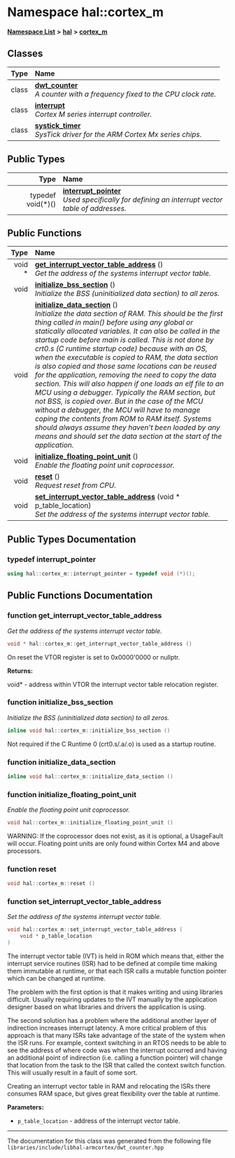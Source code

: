 

# Namespace hal::cortex\_m



[**Namespace List**](namespaces.md) **>** [**hal**](namespacehal.md) **>** [**cortex\_m**](namespacehal_1_1cortex__m.md)




















## Classes

| Type | Name |
| ---: | :--- |
| class | [**dwt\_counter**](classhal_1_1cortex__m_1_1dwt__counter.md) <br>_A counter with a frequency fixed to the CPU clock rate._  |
| class | [**interrupt**](classhal_1_1cortex__m_1_1interrupt.md) <br>_Cortex M series interrupt controller._  |
| class | [**systick\_timer**](classhal_1_1cortex__m_1_1systick__timer.md) <br>_SysTick driver for the ARM Cortex Mx series chips._  |


## Public Types

| Type | Name |
| ---: | :--- |
| typedef void(\*)() | [**interrupt\_pointer**](#typedef-interrupt_pointer)  <br>_Used specifically for defining an interrupt vector table of addresses._  |




















## Public Functions

| Type | Name |
| ---: | :--- |
|  void \* | [**get\_interrupt\_vector\_table\_address**](#function-get_interrupt_vector_table_address) () <br>_Get the address of the systems interrupt vector table._  |
|  void | [**initialize\_bss\_section**](#function-initialize_bss_section) () <br>_Initialize the BSS (uninitialized data section) to all zeros._  |
|  void | [**initialize\_data\_section**](#function-initialize_data_section) () <br>_Initialize the data section of RAM. This should be the first thing called in main() before using any global or statically allocated variables. It can also be called in the startup code before main is called. This is not done by crt0.s (C runtime startup code) because with an OS, when the executable is copied to RAM, the data section is also copied and those same locations can be reused for the application, removing the need to copy the data section. This will also happen if one loads an elf file to an MCU using a debugger. Typically the RAM section, but not BSS, is copied over. But in the case of the MCU without a debugger, the MCU will have to manage coping the contents from ROM to RAM itself. Systems should always assume they haven't been loaded by any means and should set the data section at the start of the application._  |
|  void | [**initialize\_floating\_point\_unit**](#function-initialize_floating_point_unit) () <br>_Enable the floating point unit coprocessor._  |
|  void | [**reset**](#function-reset) () <br>_Request reset from CPU._  |
|  void | [**set\_interrupt\_vector\_table\_address**](#function-set_interrupt_vector_table_address) (void \* p\_table\_location) <br>_Set the address of the systems interrupt vector table._  |




























## Public Types Documentation




### typedef interrupt\_pointer 

```C++
using hal::cortex_m::interrupt_pointer = typedef void (*)();
```



## Public Functions Documentation




### function get\_interrupt\_vector\_table\_address 

_Get the address of the systems interrupt vector table._ 
```C++
void * hal::cortex_m::get_interrupt_vector_table_address () 
```



On reset the VTOR register is set to 0x0000'0000 or nullptr.




**Returns:**

void\* - address within VTOR the interrupt vector table relocation register. 





        



### function initialize\_bss\_section 

_Initialize the BSS (uninitialized data section) to all zeros._ 
```C++
inline void hal::cortex_m::initialize_bss_section () 
```



Not required if the C Runtime 0 (crt0.s/.a/.o) is used as a startup routine. 


        



### function initialize\_data\_section 

```C++
inline void hal::cortex_m::initialize_data_section () 
```






### function initialize\_floating\_point\_unit 

_Enable the floating point unit coprocessor._ 
```C++
void hal::cortex_m::initialize_floating_point_unit () 
```



WARNING: If the coprocessor does not exist, as it is optional, a UsageFault will occur. Floating point units are only found within Cortex M4 and above processors. 


        



### function reset 

```C++
void hal::cortex_m::reset () 
```






### function set\_interrupt\_vector\_table\_address 

_Set the address of the systems interrupt vector table._ 
```C++
void hal::cortex_m::set_interrupt_vector_table_address (
    void * p_table_location
) 
```



The interrupt vector table (IVT) is held in ROM which means that, either the interrupt service routines (ISR) had to be defined at compile time making them immutable at runtime, or that each ISR calls a mutable function pointer which can be changed at runtime.


The problem with the first option is that it makes writing and using libraries difficult. Usually requiring updates to the IVT manually by the application designer based on what libraries and drivers the application is using.


The second solution has a problem where the additional another layer of indirection increases interrupt latency. A more critical problem of this approach is that many ISRs take advantage of the state of the system when the ISR runs. For example, context switching in an RTOS needs to be able to see the address of where code was when the interrupt occurred and having an additional point of indirection (i.e. calling a function pointer) will change that location from the task to the ISR that called the context switch function. This will usually result in a fault of some sort.


Creating an interrupt vector table in RAM and relocating the ISRs there consumes RAM space, but gives great flexibility over the table at runtime.




**Parameters:**


* `p_table_location` - address of the interrupt vector table. 




        

------------------------------
The documentation for this class was generated from the following file `libraries/include/libhal-armcortex/dwt_counter.hpp`

